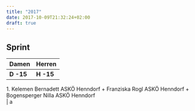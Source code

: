 ```yaml
---
title: "2017"
date: 2017-10-09T21:32:24+02:00
draft: true
---
```


## Sprint


Damen | Herren
--- | ---
**D -15** | **H -15**
<div>1. Kelemen Bernadett  ASKÖ Henndorf
+ Franziska Rogl ASKÖ Henndorf
+ Bogensperger Nilla ASKÖ Henndorf</div> | a